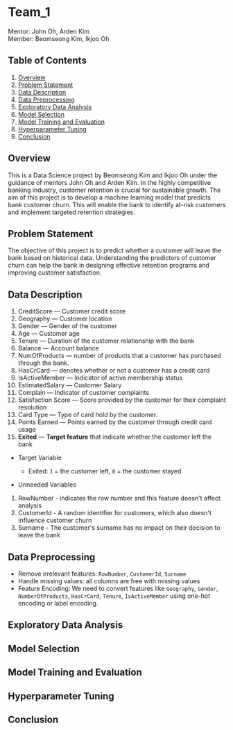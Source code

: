 # Team_1

Mentor: John Oh, Arden Kim  
Member: Beomseong Kim, Ikjoo Oh

## Table of Contents
1. [Overview](#overview)
2. [Problem Statement](#Problem_Statement)
3. [Data Description](#Data_Description)
4. [Data Preprocessing](#Data_Preprocessing)
5. [Exploratory Data Analysis](#Exploratory_Data_Analysis)
6. [Model Selection](#Model_Selection)
7. [Model Training and Evaluation](#Model_Training_and_Evaluation)
8. [Hyperparameter Tuning](#Hyperparameter_Tuning)
9. [Conclusion](#Conclusion)

## Overview

This is a Data Science project by Beomseong Kim and Ikjoo Oh under the guidance of mentors John Oh and Arden Kim. 
In the highly competitive banking industry, customer retention is crucial for sustainable growth. The aim of this project is to develop a machine learning model that predicts bank customer churn. This will enable the bank to identify at-risk customers and implement targeted retention strategies.

## Problem Statement

The objective of this project is to predict whether a customer will leave the bank based on historical data. Understanding the predictors of customer churn can help the bank in designing effective retention programs and improving customer satisfaction.

## Data Description

1. CreditScore — Customer credit score
2. Geography — Customer location
3. Gender — Gender of the customer
4. Age — Customer age
5. Tenure — Duration of the customer relationship with the bank
6. Balance — Account balance
7. NumOfProducts — number of products that a customer has purchased through the bank.
8. HasCrCard — denotes whether or not a customer has a credit card
9. IsActiveMember — Indicator of active membership status
10. EstimatedSalary — Customer Salary
11. Complain — Indicator of customer complaints
12. Satisfaction Score — Score provided by the customer for their complaint resolution
13. Card Type — Type of card hold by the customer.
14. Points Earned — Points earned by the customer through credit card usage
15. **Exited** — **Target feature** that indicate whether the customer left the bank

- Target Variable
  - Exited: `1` = the customer left, `0` = the customer stayed

- Unneeded Variables
1. RowNumber - indicates the row number and this feature doesn't affect analysis
2. CustomerId - A random identifier for customers, which also doesn't influence customer churn
3. Surname - The customer's surname has no impact on their decision to leave the bank

## Data Preprocessing

- Remove irrelevant features: `RowNumber`, `CustomerId`, `Surname`
- Handle missing values: all columns are free with missing values
- Feature Encoding: We need to convert features like `Geography`, `Gender`, `NumberOfProducts`, `HasCrCard`, `Tenure`, `IsActiveMember` using one-hot encoding or label encoding.

## Exploratory Data Analysis

## Model Selection

## Model Training and Evaluation

## Hyperparameter Tuning

## Conclusion


